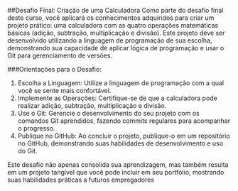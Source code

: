 ##Desafio Final: Criação de uma Calculadora
Como parte do desafio final deste curso, você aplicará os conhecimentos adquiridos para criar um projeto prático: uma calculadora com as quatro operações matemáticas básicas (adição, subtração, multiplicação e divisão). Este projeto deve ser desenvolvido utilizando a linguagem de programação de sua escolha, demonstrando sua capacidade de aplicar lógica de programação e usar o Git para gerenciamento de versões.

###Orientações para o Desafio:

1. Escolha a Linguagem: Utilize a linguagem de programação com a qual você se sente mais confortável.
2. Implemente as Operações: Certifique-se de que a calculadora pode realizar adição, subtração, multiplicação e divisão.
3. Use o Git: Gerencie o desenvolvimento do seu projeto com os comandos Git aprendidos, fazendo commits regulares para acompanhar o progresso.
4. Publique no GitHub: Ao concluir o projeto, publique-o em um repositório no GitHub, demonstrando suas habilidades de desenvolvimento e uso do Git.

Este desafio não apenas consolida sua aprendizagem, mas também resulta em um projeto tangível que você pode incluir em seu portfólio, mostrando suas habilidades práticas a futuros empregadores